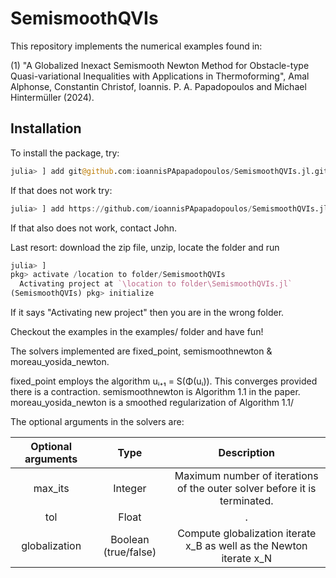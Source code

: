 # SemismoothQVIs

This repository implements the numerical examples found in:

(1) "A Globalized Inexact Semismooth Newton Method for Obstacle-type Quasi-variational Inequalities with Applications in Thermoforming", Amal Alphonse, Constantin Christof, Ioannis. P. A. Papadopoulos and Michael Hintermüller (2024).

## Installation
To install the package, try:

```julia
julia> ] add git@github.com:ioannisPApapadopoulos/SemismoothQVIs.jl.git
```

If that does not work try:

```julia
julia> ] add https://github.com/ioannisPApapadopoulos/SemismoothQVIs.jl.git
```

If that also does not work, contact John. 

Last resort: download the zip file, unzip, locate the folder and run

```julia
julia> ] 
pkg> activate /location to folder/SemismoothQVIs
  Activating project at `\location to folder\SemismoothQVIs.jl`
(SemismoothQVIs) pkg> initialize
```
If it says "Activating new project" then you are in the wrong folder.

Checkout the examples in the examples/ folder and have fun!

The solvers implemented are fixed_point, semismoothnewton &  moreau_yosida_newton.

fixed_point employs the algorithm uᵢ₊₁ = S(Φ(uᵢ)). This converges provided there is a contraction.
semismoothnewton is Algorithm 1.1 in the paper.
moreau_yosida_newton is a smoothed regularization of Algorithm 1.1/

The optional arguments in the solvers are:

|Optional arguments|Type|Description|
|:-:|:-:|:-:|
|max_its|Integer|Maximum number of iterations of the outer solver before it is terminated.||
|tol|Float|.|
|globalization|Boolean (true/false)|Compute globalization iterate x_B as well as the Newton iterate x_N|Only for semismoothnewton and moreay_yosida_newton.|